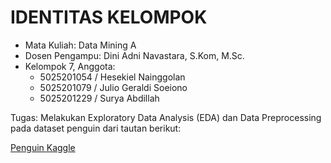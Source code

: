 # IDENTITAS KELOMPOK

- Mata Kuliah: Data Mining A
- Dosen Pengampu: Dini Adni Navastara, S.Kom, M.Sc.
- Kelompok 7, Anggota:
    - 5025201054 / Hesekiel Nainggolan
    - 5025201079 / Julio Geraldi Soeiono
    - 5025201229 / Surya Abdillah


Tugas:
Melakukan Exploratory Data Analysis (EDA) dan Data Preprocessing pada dataset penguin dari tautan berikut:

[Penguin Kaggle](https://www.kaggle.com/datasets/parulpandey/palmer-archipelago-antarctica-penguin-data)

